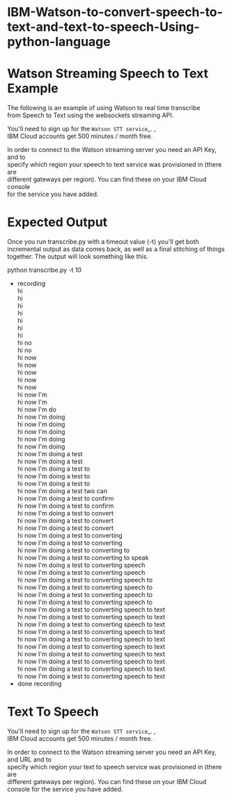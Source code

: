 # IBM-Watson-to-convert-speech-to-text-and-text-to-speech-Using-python-language

 Watson Streaming Speech to Text Example
 =====================================


The following is an example of using Watson to real time transcribe                                                                                     
from Speech to Text using the websockets streaming API.                                                                                                                      

You'll need to sign up for the `Watson STT service`_. ,                                                                                               
IBM Cloud accounts get 500 minutes / month free.

In order to connect to the Watson streaming server you need an API Key, and to                                                                                              
specify which region your speech to text service was provisioned in (there are                                                                                                  
different gateways per region). You can find these on your IBM Cloud console                                                                                                 
for the service you have added.                                                                                                      
                                                                                                      
Expected Output
===============

Once you run transcribe.py with a timeout value (-t) you'll get both                                                                                                      
incremental output as data comes back, as well as a final stitching of
things together. The output will look something like this.

python transcribe.py -t 10                                                                                                                    
* recording                                                                                                                   
hi                                                                                                                  
hi                                                                                                                   
hi                                                                                                                   
hi                                                                                                                   
hi                                                                                                                   
hi                                                                                                                   
hi                                                                                                                   
hi no                                                                                                                   
hi no                                                                                                                   
hi now                                                                                                                   
hi now                                                                                                                   
hi now                                                                                                                   
hi now                                                                                                                   
hi now                                                                                                                   
hi now I'm                                                                                                                    
hi now I'm                                                                                                                     
hi now I'm do                                                                                                                     
hi now I'm doing                                                                                                                    
hi now I'm doing                                                                                                                    
hi now I'm doing                                                                                                                    
hi now I'm doing                                                                                                                    
hi now I'm doing                                                                                                                    
hi now I'm doing a test                                                                                                     
hi now I'm doing a test                                                                                                             
hi now I'm doing a test to                                                                                                          
hi now I'm doing a test to                                                                                                       
hi now I'm doing a test to                                                                                                  
hi now I'm doing a test two can                                                                                                       
hi now I'm doing a test to confirm                                                                                                       
hi now I'm doing a test to confirm                                                                                                       
hi now I'm doing a test to convert                                                                                                       
hi now I'm doing a test to convert                                                                                                       
hi now I'm doing a test to convert                                                                                                       
hi now I'm doing a test to converting                                                                                                  
hi now I'm doing a test to converting                                                                                                 
hi now I'm doing a test to converting to                                                                                                       
hi now I'm doing a test to converting to speak                                                                                               
hi now I'm doing a test to converting speech                                                                                                       
hi now I'm doing a test to converting speech                                                                                                       
hi now I'm doing a test to converting speech to                                                                                                  
hi now I'm doing a test to converting speech to                                                                                                       
hi now I'm doing a test to converting speech to                                                                                                       
hi now I'm doing a test to converting speech to                                                                                                       
hi now I'm doing a test to converting speech to text                                                                                                  
hi now I'm doing a test to converting speech to text                                                                                                       
hi now I'm doing a test to converting speech to text                                                                                                      
hi now I'm doing a test to converting speech to text                                                                                                      
hi now I'm doing a test to converting speech to text                                                                                                      
hi now I'm doing a test to converting speech to text                                                                                                      
hi now I'm doing a test to converting speech to text                                                                                                      
hi now I'm doing a test to converting speech to text                                                                                                      
hi now I'm doing a test to converting speech to text                                                                                                      
hi now I'm doing a test to converting speech to text                                                                                                      
* done recording                                                                                                       

                                                                                                                                    
Text To Speech
==============================================

You'll need to sign up for the `Watson STT service`_. ,                                                                                            
IBM Cloud accounts get 500 minutes / month free.                                                                                                      

In order to connect to the Watson streaming server you need an API Key, and URL and to                                                                                     
specify which region your text to speech service was provisioned in (there are                                                                                                      
different gateways per region). You can find these on your IBM Cloud console for the service you have added.                                                                                                      
